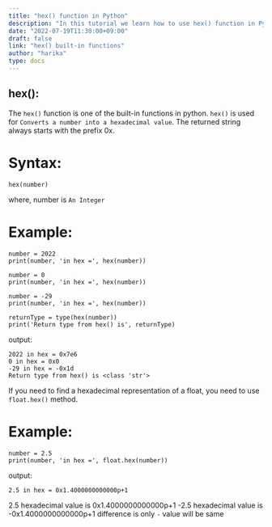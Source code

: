 ```yaml
---
title: "hex() function in Python"
description: "In this tutorial we learn how to use hex() function in Python"
date: "2022-07-19T11:30:00+09:00"
draft: false
link: "hex() built-in functions"
author: "harika"
type: docs
---
```


## hex():
The `hex()` function is one of the built-in functions in python.
`hex()` is used for	`Converts a number into a hexadecimal value`.
The returned string always starts with the prefix 0x.

# Syntax:
```
hex(number)
```
where,
number is `An Integer`

# Example:
```
number = 2022
print(number, 'in hex =', hex(number))

number = 0
print(number, 'in hex =', hex(number))

number = -29
print(number, 'in hex =', hex(number))

returnType = type(hex(number))
print('Return type from hex() is', returnType)
```
output:
```
2022 in hex = 0x7e6
0 in hex = 0x0
-29 in hex = -0x1d
Return type from hex() is <class 'str'>
```
If you need to find a hexadecimal representation of a float, you need to use `float.hex()` method.

# Example:
```
number = 2.5
print(number, 'in hex =', float.hex(number))
```
output:
```
2.5 in hex = 0x1.4000000000000p+1
```
2.5 hexadecimal value is 0x1.4000000000000p+1
-2.5 hexadecimal value is -0x1.4000000000000p+1 difference is only `-` value will be same 


